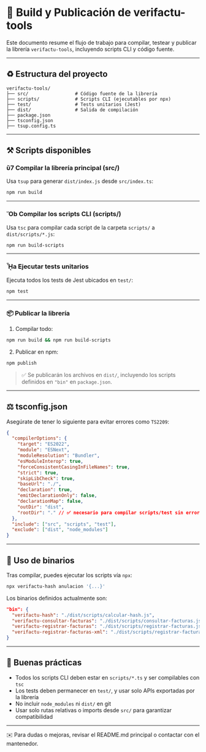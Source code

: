 # 📅 Build y Publicación de verifactu-tools

Este documento resume el flujo de trabajo para compilar, testear y publicar la librería `verifactu-tools`, incluyendo scripts CLI y código fuente.

---

## ♻️ Estructura del proyecto

```
verifactu-tools/
├── src/                 # Código fuente de la librería
├── scripts/             # Scripts CLI (ejecutables por npx)
├── test/                # Tests unitarios (Jest)
├── dist/                # Salida de compilación
├── package.json
├── tsconfig.json
├── tsup.config.ts
```

---

## ⚒️ Scripts disponibles

### ὒ7 Compilar la librería principal (src/)

Usa `tsup` para generar `dist/index.js` desde `src/index.ts`:

```bash
npm run build
```

---

### Ὄb Compilar los scripts CLI (scripts/)

Usa `tsc` para compilar cada script de la carpeta `scripts/` a `dist/scripts/*.js`:

```bash
npm run build-scripts
```

---

### ᾞa Ejecutar tests unitarios

Ejecuta todos los tests de Jest ubicados en `test/`:

```bash
npm test
```

---

### 📦 Publicar la librería

1. Compilar todo:

```bash
npm run build && npm run build-scripts
```

2. Publicar en npm:

```bash
npm publish
```

> ✅ Se publicarán los archivos en `dist/`, incluyendo los scripts definidos en `"bin"` en `package.json`.

---

## ⚖️ tsconfig.json

Asegúrate de tener lo siguiente para evitar errores como `TS2209`:

```json
{
  "compilerOptions": {
    "target": "ES2022",
    "module": "ESNext",
    "moduleResolution": "Bundler",
    "esModuleInterop": true,
    "forceConsistentCasingInFileNames": true,
    "strict": true,
    "skipLibCheck": true,
    "baseUrl": "./",
    "declaration": true,
    "emitDeclarationOnly": false,
    "declarationMap": false,
    "outDir": "dist",
    "rootDir": "." // ✅ necesario para compilar scripts/test sin error
  },
  "include": ["src", "scripts", "test"],
  "exclude": ["dist", "node_modules"]
}
```

---

## 🔧 Uso de binarios

Tras compilar, puedes ejecutar los scripts vía `npx`:

```bash
npx verifactu-hash anulacion '{...}'
```

Los binarios definidos actualmente son:

```json
"bin": {
  "verifactu-hash": "./dist/scripts/calcular-hash.js",
  "verifactu-consultar-facturas": "./dist/scripts/consultar-facturas.js",
  "verifactu-registrar-facturas": "./dist/scripts/registrar-facturas.js",
  "verifactu-registrar-facturas-xml": "./dist/scripts/registrar-facturas-xml.js"
}
```

---

## 📂 Buenas prácticas

* Todos los scripts CLI deben estar en `scripts/*.ts` y ser compilables con `tsc`
* Los tests deben permanecer en `test/`, y usar solo APIs exportadas por la librería
* No incluir `node_modules` ni `dist/` en git
* Usar solo rutas relativas o imports desde `src/` para garantizar compatibilidad

---

✉️ Para dudas o mejoras, revisar el README.md principal o contactar con el mantenedor.
